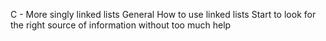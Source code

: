 C - More singly linked lists
General
How to use linked lists
Start to look for the right source of information without too much help
